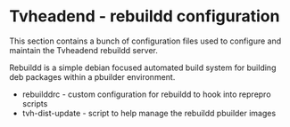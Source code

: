 Tvheadend - rebuildd configuration
==================================

This section contains a bunch of configuration files used to configure and
maintain the Tvheadend rebuildd server.

Rebuildd is a simple debian focused automated build system for building
deb packages within a pbuilder environment.

* rebuilddrc - custom configuration for rebuildd to hook into reprepro scripts
* tvh-dist-update - script to help manage the rebuildd pbuilder images
